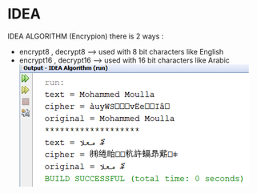 # IDEA
IDEA ALGORITHM (Encrypion)
there is 2 ways :
* encrypt8 , decrypt8 --> used with 8 bit characters like English
* encrypt16 , decrypt16 --> used with 16 bit characters like Arabic
![alt text](https://github.com/mohammedmoulla/IDEA/blob/master/IDEA.png?raw=true)
